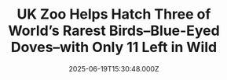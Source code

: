 ---
title: "UK Zoo Helps Hatch Three of World’s Rarest Birds–Blue-Eyed Doves–with Only 11 Left in Wild"
date: 2025-06-19T15:30:48.000Z
category: Human Kindness
externalLink: "https://www.goodnewsnetwork.org/uk-zoo-helps-hatch-three-of-worlds-rarest-birds-blue-eyed-doves-with-only-11-left-in-wild/"
image: ""
excerpt: "A UK zoo is celebrating after helping to hatch three of the world’s rarest birds in what could be a breakthrough moment in saving the critically-endangered species from extinction. The trio of blue-eyed ground dove chicks were successfully hand-reared in Brazil, boosting the survival odds of one of the most endangered birds on the planet, […] The post UK Zoo…"
---